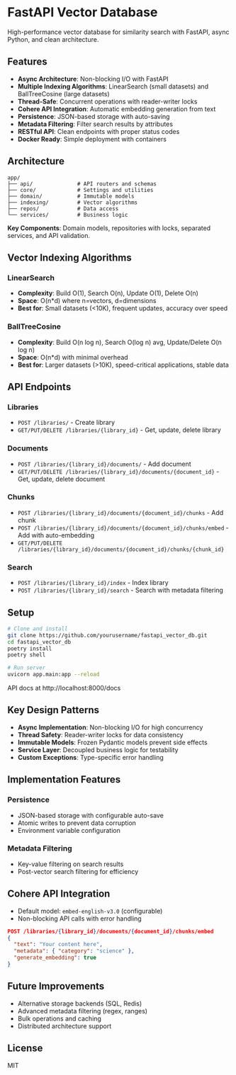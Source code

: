 # FastAPI Vector Database

High-performance vector database for similarity search with FastAPI, async Python, and clean architecture.

## Features

- **Async Architecture**: Non-blocking I/O with FastAPI
- **Multiple Indexing Algorithms**: LinearSearch (small datasets) and BallTreeCosine (large datasets)
- **Thread-Safe**: Concurrent operations with reader-writer locks
- **Cohere API Integration**: Automatic embedding generation from text
- **Persistence**: JSON-based storage with auto-saving
- **Metadata Filtering**: Filter search results by attributes
- **RESTful API**: Clean endpoints with proper status codes
- **Docker Ready**: Simple deployment with containers

## Architecture

```
app/
├── api/              # API routers and schemas
├── core/             # Settings and utilities
├── domain/           # Immutable models
├── indexing/         # Vector algorithms
├── repos/            # Data access
└── services/         # Business logic
```

**Key Components**: Domain models, repositories with locks, separated services, and API validation.

## Vector Indexing Algorithms

### LinearSearch
- **Complexity**: Build O(1), Search O(n), Update O(1), Delete O(n)
- **Space**: O(n*d) where n=vectors, d=dimensions
- **Best for**: Small datasets (<10K), frequent updates, accuracy over speed

### BallTreeCosine
- **Complexity**: Build O(n log n), Search O(log n) avg, Update/Delete O(n log n)
- **Space**: O(n*d) with minimal overhead
- **Best for**: Larger datasets (>10K), speed-critical applications, stable data

## API Endpoints

### Libraries
- `POST /libraries/` - Create library
- `GET/PUT/DELETE /libraries/{library_id}` - Get, update, delete library

### Documents
- `POST /libraries/{library_id}/documents/` - Add document
- `GET/PUT/DELETE /libraries/{library_id}/documents/{document_id}` - Get, update, delete document

### Chunks
- `POST /libraries/{library_id}/documents/{document_id}/chunks` - Add chunk
- `POST /libraries/{library_id}/documents/{document_id}/chunks/embed` - Add with auto-embedding
- `GET/PUT/DELETE /libraries/{library_id}/documents/{document_id}/chunks/{chunk_id}`

### Search
- `POST /libraries/{library_id}/index` - Index library
- `POST /libraries/{library_id}/search` - Search with metadata filtering

## Setup

```bash
# Clone and install
git clone https://github.com/yourusername/fastapi_vector_db.git
cd fastapi_vector_db
poetry install
poetry shell

# Run server
uvicorn app.main:app --reload
```

API docs at http://localhost:8000/docs

## Key Design Patterns

- **Async Implementation**: Non-blocking I/O for high concurrency
- **Thread Safety**: Reader-writer locks for data consistency
- **Immutable Models**: Frozen Pydantic models prevent side effects
- **Service Layer**: Decoupled business logic for testability
- **Custom Exceptions**: Type-specific error handling

## Implementation Features

### Persistence
- JSON-based storage with configurable auto-save
- Atomic writes to prevent data corruption
- Environment variable configuration

### Metadata Filtering
- Key-value filtering on search results
- Post-vector search filtering for efficiency

## Cohere API Integration

- Default model: `embed-english-v3.0` (configurable)
- Non-blocking API calls with error handling

```json
POST /libraries/{library_id}/documents/{document_id}/chunks/embed
{
  "text": "Your content here",
  "metadata": { "category": "science" },
  "generate_embedding": true
}
```

## Future Improvements

- Alternative storage backends (SQL, Redis)
- Advanced metadata filtering (regex, ranges)
- Bulk operations and caching
- Distributed architecture support

## License

MIT
